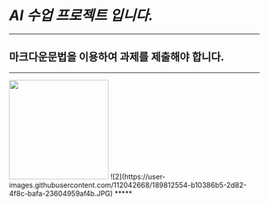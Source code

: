 *AI 수업 프로젝트 입니다.*
=======================
*****

마크다운문법을 이용하여 과제를 제출해야 합니다.
----------------------
*****

<img src="https://user-images.githubusercontent.com/112042668/189811291-48b52b9f-abc0-4ba8-a1d5-d3769ff5ae96.JPG" width="200" height="200" />
![2](https://user-images.githubusercontent.com/112042668/189812554-b10386b5-2d82-4f8c-bafa-23604959af4b.JPG)
*****
